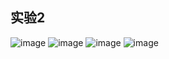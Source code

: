 ## 实验2
![image](https://github.com/pyfppp/Oracle/blob/master/test2/insert.png)
![image](https://github.com/pyfppp/Oracle/blob/master/test2/table.png)
![image](https://github.com/pyfppp/Oracle/blob/master/test2/useage.png)
![image](https://github.com/pyfppp/Oracle/blob/master/test2/user%26role.png)
